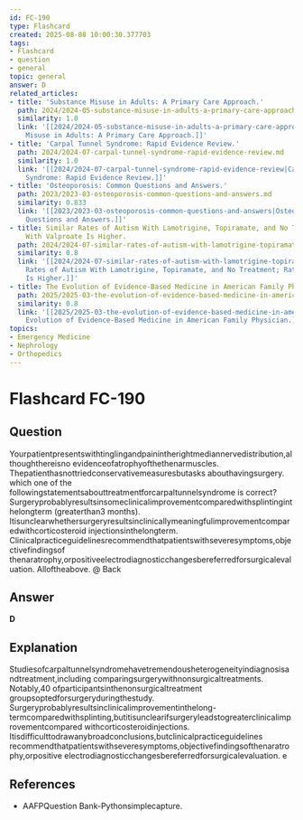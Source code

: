 ```yaml
---
id: FC-190
type: Flashcard
created: 2025-08-08 10:00:30.377703
tags:
- Flashcard
- question
- general
topic: general
answer: D
related_articles:
- title: 'Substance Misuse in Adults: A Primary Care Approach.'
  path: 2024/2024-05-substance-misuse-in-adults-a-primary-care-approach.md
  similarity: 1.0
  link: '[[2024/2024-05-substance-misuse-in-adults-a-primary-care-approach|Substance
    Misuse in Adults: A Primary Care Approach.]]'
- title: 'Carpal Tunnel Syndrome: Rapid Evidence Review.'
  path: 2024/2024-07-carpal-tunnel-syndrome-rapid-evidence-review.md
  similarity: 1.0
  link: '[[2024/2024-07-carpal-tunnel-syndrome-rapid-evidence-review|Carpal Tunnel
    Syndrome: Rapid Evidence Review.]]'
- title: 'Osteoporosis: Common Questions and Answers.'
  path: 2023/2023-03-osteoporosis-common-questions-and-answers.md
  similarity: 0.833
  link: '[[2023/2023-03-osteoporosis-common-questions-and-answers|Osteoporosis: Common
    Questions and Answers.]]'
- title: Similar Rates of Autism With Lamotrigine, Topiramate, and No Treatment; Rate
    With Valproate Is Higher.
  path: 2024/2024-07-similar-rates-of-autism-with-lamotrigine-topiramate-and-no-t.md
  similarity: 0.8
  link: '[[2024/2024-07-similar-rates-of-autism-with-lamotrigine-topiramate-and-no-t|Similar
    Rates of Autism With Lamotrigine, Topiramate, and No Treatment; Rate With Valproate
    Is Higher.]]'
- title: The Evolution of Evidence-Based Medicine in American Family Physician.
  path: 2025/2025-03-the-evolution-of-evidence-based-medicine-in-american-family.md
  similarity: 0.8
  link: '[[2025/2025-03-the-evolution-of-evidence-based-medicine-in-american-family|The
    Evolution of Evidence-Based Medicine in American Family Physician.]]'
topics:
- Emergency Medicine
- Nephrology
- Orthopedics
---
```


# Flashcard FC-190

## Question

Yourpatientpresentswithtinglingandpainintherightmediannervedistribution,althoughthereisno evidenceofatrophyofthethenarmuscles. Thepatienthasnottriedconservativemeasuresbutasks abouthavingsurgery. which one of the followingstatementsabouttreatmentforcarpaltunnelsyndrome is correct? Surgeryprobablyresultsinsomeclinicalimprovementcomparedwithsplintinginthelongterm (greaterthan3 months). Itisunclearwhethersurgeryresultsinclinicallymeaningfulimprovementcomparedwithcorticosteroid injectionsinthelongterm. Clinicalpracticeguidelinesrecommendthatpatientswithseveresymptoms,objectivefindingsof thenaratrophy,orpositiveelectrodiagnosticchangesbereferredforsurgicalevaluation. Alloftheabove. @ Back

## Answer

**D**

## Explanation

Studiesofcarpaltunnelsyndromehavetremendousheterogeneityindiagnosisandtreatment,including comparingsurgerywithnonsurgicaltreatments. Notably,40 ofparticipantsinthenonsurgicaltreatment groupsoptedforsurgeryduringthestudy. Surgeryprobablyresultsinclinicalimprovementinthelong- termcomparedwithsplinting,butitisunclearifsurgeryleadstogreaterclinicalimprovementcompared withcorticosteroidinjections. Itisdifficulttodrawanybroadconclusions,butclinicalpracticeguidelines recommendthatpatientswithseveresymptoms,objectivefindingsofthenaratrophy,orpositive electrodiagnosticchangesbereferredforsurgicalevaluation. e

## References

- AAFPQuestion Bank-Pythonsimplecapture.

